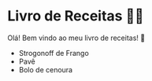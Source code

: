 # Livro de Receitas :woman_cook:

Olá! Bem vindo ao meu livro de receitas! :wave:

- Strogonoff de Frango
- Pavê
- Bolo de cenoura
